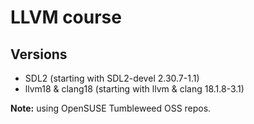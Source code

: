# LLVM course

## Versions
- SDL2 (starting with SDL2-devel 2.30.7-1.1)
- llvm18 & clang18 (starting with llvm & clang 18.1.8-3.1)

**Note:** using OpenSUSE Tumbleweed OSS repos.
